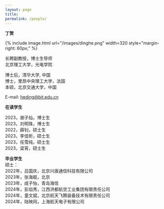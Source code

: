 ```yaml
---
layout: page
title: 
permalink: /people/
---
```



  
**丁贺**

{% include image.html url="/images/dinghe.png" width=320  style="margin-right: 60px;" %}

长聘副教授，博士生导师\
北京理工大学，光电学院




博士后，清华大学, 中国\
博士，里昂中央理工大学，法国\
本硕，北京交通大学，中国




E-mail: heding@bit.edu.cn




**在读学生**

2023，谢子灿，博士生\
2023，刘明珠，博士生\
2022，薛钊，硕士生\
2023，李佳昕，硕士生\
2023，任雪纯，硕士生\
2023，梁宵，硕士生



**毕业学生**\
硕士：\
2022年，吕国庆，北京兴唐通信科技有限公司\
2023年，张海舰，北京\
2023年，成子怡，青岛海信\
2024年，彭焰秀，江西洪都航空工业集团有限责任公司\
2024年，童文斌，北京航天飞腾装备技术有限责任公司\
2024年，陆映同，上海航天电子有限公司




